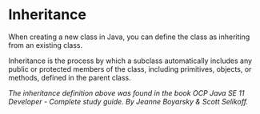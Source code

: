 # Inheritance 

When creating a new class in Java, you can define the class as inheriting from an existing class. 

Inheritance is the process by which a subclass automatically includes any public or protected members of the class, including primitives, objects, or methods, defined in the parent class. 

_The inheritance definition above was found in the book OCP Java SE 11 Developer - Complete study guide. By Jeanne Boyarsky & Scott Selikoff._